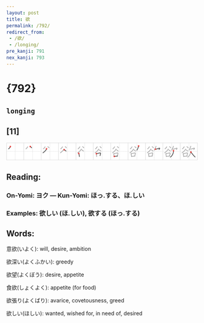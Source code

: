 ```yaml
---
layout: post
title: 欲
permalink: /792/
redirect_from:
 - /欲/
 - /longing/
pre_kanji: 791
nex_kanji: 793
---
```


# {792}

## `longing`

## [11]

<div class="stroke"><img src="../images/E6ACB2.png" /></div>

## Reading:

### On-Yomi: ヨク &mdash; Kun-Yomi: ほっ.する、ほ.しい

### Examples: 欲しい (ほ.しい), 欲する (ほっ.する)

## Words:

意欲(いよく): will, desire, ambition

欲深い(よくふかい): greedy

欲望(よくぼう): desire, appetite

食欲(しょくよく): appetite (for food)

欲張り(よくばり): avarice, covetousness, greed

欲しい(ほしい): wanted, wished for, in need of, desired
